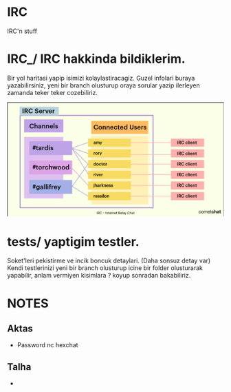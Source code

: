 # IRC
IRC'n stuff


# IRC_/ IRC hakkinda bildiklerim.
Bir yol haritasi yapip isimizi kolaylastiracagiz. Guzel infolari buraya yazabilirsiniz, yeni bir branch olusturup oraya sorular yazip ilerleyen zamanda teker teker cozebiliriz.

<img src="IRC_/assets/irc.png">

# tests/ yaptigim testler.
Soket'leri pekistirme ve incik boncuk detaylari. (Daha sonsuz detay var) Kendi testlerinizi yeni bir branch olusturup icine bir folder olusturarak yapabilir, anlam vermiyen kisimlara ? koyup sonradan bakabiliriz.

# NOTES


## Aktas
  -  Password nc hexchat
## Talha
  -
